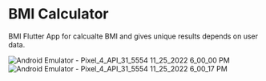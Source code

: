# BMI Calculator

 BMI Flutter App for calcualte BMI and gives unique results depends on user data.


![Android Emulator - Pixel_4_API_31_5554 11_25_2022 6_00_00 PM](https://user-images.githubusercontent.com/72998532/204021387-af2a7d8c-7f00-4944-b065-a56e9feb6e0b.png)
![Android Emulator - Pixel_4_API_31_5554 11_25_2022 6_00_17 PM](https://user-images.githubusercontent.com/72998532/204021388-e68c9a72-e8fe-4f41-9936-959d3765c417.png)
